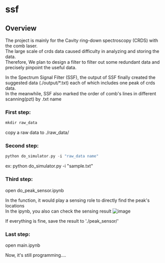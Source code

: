 # ssf

## Overview  
The project is mainly for the Cavity ring-down spectroscopy (CRDS) with the comb laser.  
The large scale of crds data caused difficulty in analyzing and storing the data.  
Therefore, We plan to design a filter to filter out some redundant data and precisely pinpoint the useful data.  


In the Spectrum Signal Filter (SSF), the output of SSF finally created the suggested data (./output/*.txt) each of which includes one peak of crds data.  
In the meanwhile, SSF also marked the order of comb's lines in different scanning(pzt) by .txt name  


### First step:

```cpp
mkdir raw_data
```

copy a raw data to ./raw_data/

### Second step:

```cpp
python do_simulator.py -i "raw_data name"
```
ex: 
python do_simulator.py -i "sample.txt"

### Third step:

open do_peak_sensor.ipynb  

In the function, it would play a sensing role to directly find the peak's locations  
In the ipynb, you also can check the sensing result
![image](https://user-images.githubusercontent.com/64359495/209142649-7d915dd6-b24a-486e-bb70-2de42610983f.png)

If everything is fine, save the result to './peak_sensor/'

### Last step:

open main.ipynb  

Now, it's still programming....

